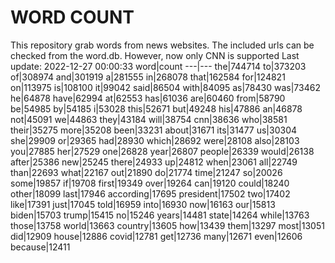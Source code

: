 # WORD COUNT
This repository grab words from news websites. The included urls can be checked from the word.db.
However, now only CNN is supported
Last update: 2022-12-27 00:00:33
word|count
---|---
the|744714
to|373203
of|308974
and|301919
a|281555
in|268078
that|162584
for|124821
on|113975
is|108100
it|99042
said|86504
with|84095
as|78430
was|73462
he|64878
have|62994
at|62553
has|61036
are|60460
from|58790
be|54985
by|54185
i|53028
this|52671
but|49248
his|47886
an|46878
not|45091
we|44863
they|43184
will|38754
cnn|38636
who|38581
their|35275
more|35208
been|33231
about|31671
its|31477
us|30304
she|29909
or|29365
had|28930
which|28692
were|28108
also|28103
you|27885
her|27529
one|26828
year|26807
people|26339
would|26138
after|25386
new|25245
there|24933
up|24812
when|23061
all|22749
than|22693
what|22167
out|21890
do|21774
time|21247
so|20026
some|19857
if|19708
first|19349
over|19264
can|19120
could|18240
other|18099
last|17946
according|17695
president|17502
two|17402
like|17391
just|17045
told|16959
into|16930
now|16163
our|15813
biden|15703
trump|15415
no|15246
years|14481
state|14264
while|13763
those|13758
world|13663
country|13605
how|13439
them|13297
most|13051
did|12909
house|12886
covid|12781
get|12736
many|12671
even|12606
because|12411
